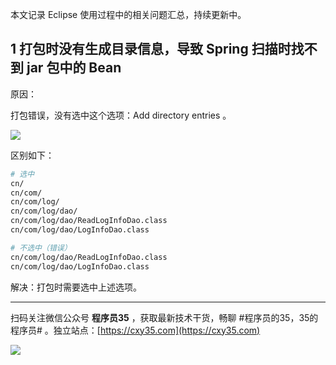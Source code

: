 本文记录 Eclipse 使用过程中的相关问题汇总，持续更新中。
<!-- more -->

## 1 打包时没有生成目录信息，导致 Spring 扫描时找不到 jar 包中的 Bean

原因：

打包错误，没有选中这个选项：Add directory entries 。

![](https://static.oschina.net/uploads/space/2017/1124/115344_nFcp_593078.png)

区别如下：

```bash
# 选中
cn/
cn/com/
cn/com/log/
cn/com/log/dao/
cn/com/log/dao/ReadLogInfoDao.class
cn/com/log/dao/LogInfoDao.class

# 不选中（错误）
cn/com/log/dao/ReadLogInfoDao.class
cn/com/log/dao/LogInfoDao.class
```

解决：打包时需要选中上述选项。


---

扫码关注微信公众号 **程序员35** ，获取最新技术干货，畅聊 #程序员的35，35的程序员# 。独立站点：[https://cxy35.com](https://cxy35.com)

![](https://oscimg.oschina.net/oscnet/up-285838b9c516db5bb1ba760f292f2346078.JPEG)